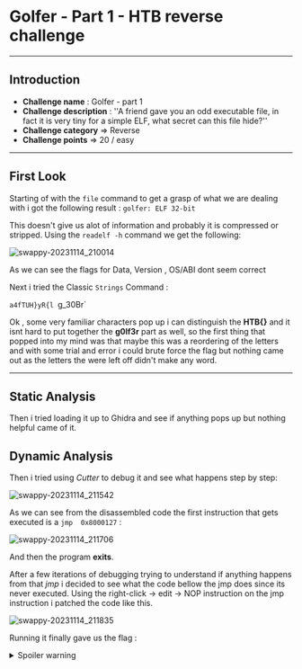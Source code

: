 # Golfer - Part 1 - HTB reverse challenge

---
## Introduction

- **Challenge name** : Golfer - part 1 
- **Challenge description** : ''A friend gave you an odd executable file, in fact it is very tiny for a simple ELF, what secret can this file hide?''
- **Challenge category** => Reverse
- **Challenge points** => 20 / easy

---
## First Look
Starting of with the `file` command to get a grasp of what we are dealing with i got the following result : 
`golfer: ELF 32-bit`

This doesn't give us alot of information and probably it is compressed or stripped.
Using the `readelf -h` command we get the following: 

![swappy-20231114_210014](https://github.com/gkonofaos/CTF_writeups/assets/112202449/cf51b3f3-48ff-4c65-a477-e0cb47ad6643)

As we can see the flags for Data, Version , OS/ABI dont seem correct

Next i tried the Classic `Strings` Command :

`a4fTUH}yR{l
`g_30Br`

Ok , some very familiar characters pop up i can distinguish the **HTB{}** and it isnt hard to put together the **g0lf3r** part as well, so the first thing that popped into my mind was that maybe this was a reordering of the letters and with some trial and error i could brute force the flag 
but nothing came out as the letters the were left off didn't make any word.

---
## Static Analysis
Then i tried loading it up to Ghidra and see if anything  pops up but nothing helpful came of it.


## Dynamic Analysis
Then i tried using *Cutter* to debug it and see what happens step by step:

![swappy-20231114_211542](https://github.com/gkonofaos/CTF_writeups/assets/112202449/2d694977-6e24-4b81-8edc-9831b2f0752b)

As we can  see from the disassembled code the first instruction that gets executed is a `jmp  0x8000127` :

![swappy-20231114_211706](https://github.com/gkonofaos/CTF_writeups/assets/112202449/ca85c557-1ae7-4077-b825-794db7df69b3)


And then the program **exits**.

After a few iterations of debugging trying to understand if anything happens from that *jmp* i decided to see what the code bellow the jmp does since its never executed.
Using the right-click -> edit -> NOP instruction on the jmp instruction i patched the code like this.


![swappy-20231114_211835](https://github.com/gkonofaos/CTF_writeups/assets/112202449/a1e4c8fa-c880-41e0-89cd-4d28a6b6097d)
 

Running it finally gave us the flag :

<details>
  <summary>Spoiler warning</summary>
  
 

![swappy-20231114_212024](https://github.com/gkonofaos/CTF_writeups/assets/112202449/12edd6af-a22f-4f7b-ac1b-45e40d97b3d3)
  
</details>


